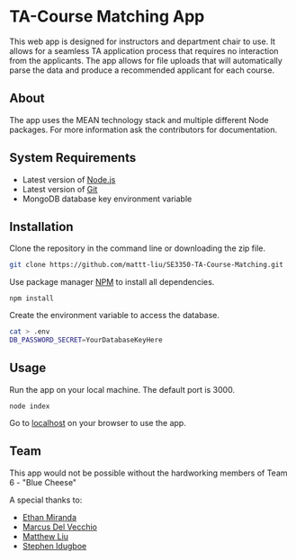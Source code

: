 # TA-Course Matching App
This web app is designed for instructors and department chair to use. It allows for a seamless TA application process that requires no interaction from the applicants. The app allows for file uploads that will automatically parse the data and produce a recommended applicant for each course.

## About
The app uses the MEAN technology stack and multiple different Node packages. For more information ask the contributors for documentation.

## System Requirements

- Latest version of [Node.js](https://nodejs.org/en/)
- Latest version of [Git](https://git-scm.com/downloads)
- MongoDB database key environment variable

## Installation
Clone the repository in the command line or downloading the zip file.
```bash
git clone https://github.com/mattt-liu/SE3350-TA-Course-Matching.git
```

Use package manager [NPM](https://www.npmjs.com/get-npm) to install all dependencies.

```node
npm install
```
Create the environment variable to access the database.
```bash
cat > .env
DB_PASSWORD_SECRET=YourDatabaseKeyHere
```

## Usage
Run the app on your local machine. The default port is 3000.

```node
node index
```
Go to [localhost](http://localhost:3000) on your browser to use the app.

## Team
This app would not be possible without the hardworking members of Team 6 - "Blue Cheese"

A special thanks to:
- [Ethan Miranda](https://github.com/emiranda2)
- [Marcus Del Vecchio](https://github.com/MarcusDelvecchio)
- [Matthew Liu](https://github.com/mattt-liu)
- [Stephen Idugboe](https://github.com/sidugboe)